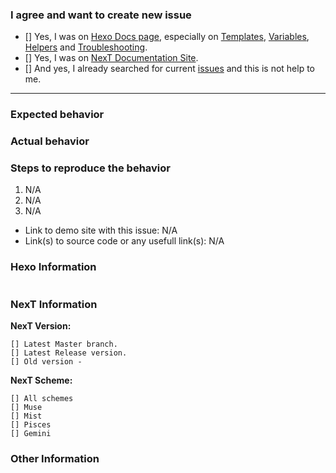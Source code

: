 <!-- ATTENTION!
IF YOU DON'T FILL OUT THE FOLLOWING INFORMATION WE MIGHT CLOSE YOUR ISSUE WITHOUT INVESTIGATING.
如果你不填充下面的内容，我们可能会直接关闭你的 issue。

If you want to fast resolve your issue, WRITE IT IN ENGLISH, please. Not all contributors/collaborators know Chinese language and Google translate can't always give true translates on issues. Thanks!
You may delete this recomendations and use template which is placed below.
-->

### I agree and want to create new issue <!-- (我确认我已经查看了) -->

<!-- Check all with "x" (使用 "x" 选择) -->

- [] Yes, I was on [Hexo Docs page](https://hexo.io/docs/), especially on [Templates](https://hexo.io/docs/templates.html), [Variables](https://hexo.io/docs/variables.html), [Helpers](https://hexo.io/docs/helpers.html) and [Troubleshooting](https://hexo.io/docs/troubleshooting.html).
- [] Yes, I was on [NexT Documentation Site](http://theme-next.iissnan.com/).
- [] And yes, I already searched for current [issues](https://github.com/iissnan/hexo-theme-next/issues?utf8=%E2%9C%93&q=is%3Aissue) and this is not help to me.

---

### Expected behavior <!-- (预期行为) -->

### Actual behavior <!-- (实际行为) -->

### Steps to reproduce the behavior <!-- (重现步骤) -->

1. N/A
2. N/A
3. N/A

- Link to demo site with this issue: N/A
- Link(s) to source code or any usefull link(s): N/A

### Hexo Information

<!-- Paste info from `hexo -v`  (粘貼信息 `hexo -v`) -->

```

```

### NexT Information

**NexT Version:**

<!-- Check one with "x" (使用 "x" 选择) -->

```
[] Latest Master branch.
[] Latest Release version.
[] Old version -
```

**NexT Scheme:**

<!-- Check one with "x" (使用 "x" 选择) -->

```
[] All schemes
[] Muse
[] Mist
[] Pisces
[] Gemini
```

### Other Information <!-- (Like Browser, System, Screenshots) -->
